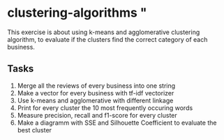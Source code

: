 # clustering-algorithms "

This exercise is about using k-means and agglomerative clustering algorithm, to evaluate if the clusters find the correct category of each business.

## Tasks ##
1) Merge all the reviews of every business into one string
2) Make a vector for every business with tf-idf vectorizer
3) Use k-means and agglomerative with different linkage
4) Print for every cluster the 10 most frequently occuring words
5) Measure precision, recall and f1-score for every cluster
6) Make a diagramm with SSE and  Silhouette Coefficient to evaluate the best cluster
